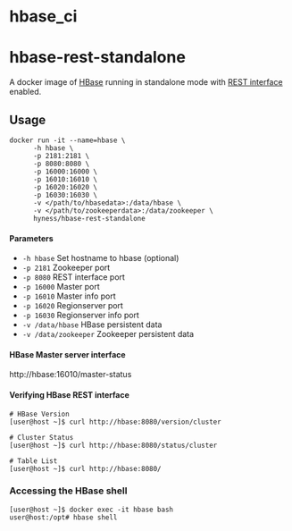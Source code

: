 # hbase_ci
# hbase-rest-standalone
A docker image of [HBase](https://hbase.apache.org/) running in standalone mode with [REST interface](https://hbase.apache.org/book.html#_rest) enabled.

## Usage
```
docker run -it --name=hbase \
      -h hbase \
      -p 2181:2181 \
      -p 8080:8080 \
      -p 16000:16000 \
      -p 16010:16010 \
      -p 16020:16020 \
      -p 16030:16030 \
      -v </path/to/hbasedata>:/data/hbase \
      -v </path/to/zookeeperdata>:/data/zookeeper \
      hyness/hbase-rest-standalone
```

#### Parameters
* `-h hbase` Set hostname to hbase (optional)
* `-p 2181` Zookeeper port
* `-p 8080` REST interface port
* `-p 16000` Master port
* `-p 16010` Master info port
* `-p 16020` Regionserver port
* `-p 16030` Regionserver info port
* `-v /data/hbase` HBase persistent data
* `-v /data/zookeeper` Zookeeper persistent data

#### HBase Master server interface
http://hbase:16010/master-status

#### Verifying HBase REST interface
```
# HBase Version
[user@host ~]$ curl http://hbase:8080/version/cluster

# Cluster Status
[user@host ~]$ curl http://hbase:8080/status/cluster

# Table List
[user@host ~]$ curl http://hbase:8080/
```
### Accessing the HBase shell
```
[user@host ~]$ docker exec -it hbase bash
user@host:/opt# hbase shell
```